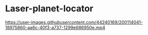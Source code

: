 # Laser-planet-locator

https://user-images.githubusercontent.com/44240169/200114041-18975860-aa6c-40f3-a737-1299e686950e.mp4

